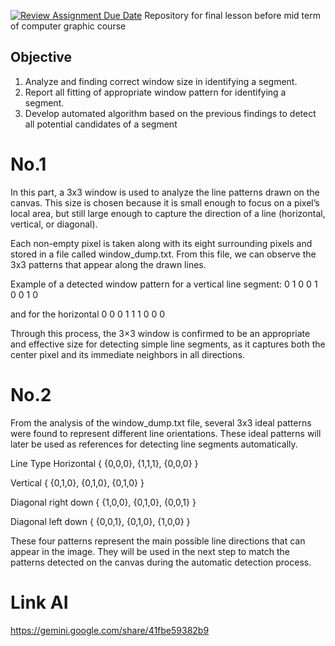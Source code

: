[![Review Assignment Due Date](https://classroom.github.com/assets/deadline-readme-button-22041afd0340ce965d47ae6ef1cefeee28c7c493a6346c4f15d667ab976d596c.svg)](https://classroom.github.com/a/XxdT5pUo)
Repository for final lesson before mid term of computer graphic course

## Objective
1. Analyze and finding correct window size in identifying a segment.
2. Report all fitting of appropriate window pattern for identifying a segment.
3. Develop automated algorithm based on the previous findings to detect all potential candidates
of a segment

# No.1
In this part, a 3x3 window is used to analyze the line patterns drawn on the canvas.
This size is chosen because it is small enough to focus on a pixel’s local area, but still large enough to capture the direction of a line (horizontal, vertical, or diagonal).

Each non-empty pixel is taken along with its eight surrounding pixels and stored in a file called window_dump.txt.
From this file, we can observe the 3x3 patterns that appear along the drawn lines.

Example of a detected window pattern for a vertical line segment:
0 1 0
0 1 0
0 1 0

and for the horizontal
0 0 0
1 1 1
0 0 0

Through this process, the 3×3 window is confirmed to be an appropriate and effective size for detecting simple line segments, as it captures both the center pixel and its immediate neighbors in all directions.

# No.2
From the analysis of the window_dump.txt file, several 3x3 ideal patterns were found to represent different line orientations.
These ideal patterns will later be used as references for detecting line segments automatically.

Line Type
Horizontal
{   {0,0,0},
    {1,1,1},
    {0,0,0} }

Vertical
{   {0,1,0},
    {0,1,0},
    {0,1,0} }

Diagonal right down
{   {1,0,0},
    {0,1,0},
    {0,0,1} }

Diagonal left down
{   {0,0,1},
    {0,1,0},
    {1,0,0} }

These four patterns represent the main possible line directions that can appear in the image.
They will be used in the next step to match the patterns detected on the canvas during the automatic detection process.

# Link AI
https://gemini.google.com/share/41fbe59382b9